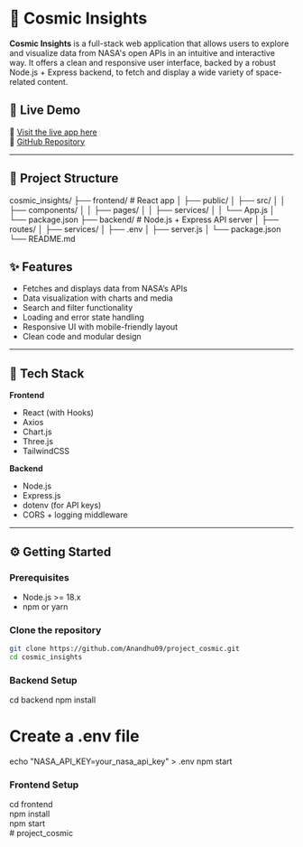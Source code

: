# 🌌 Cosmic Insights

**Cosmic Insights** is a full-stack web application that allows users to explore and visualize data from NASA's open APIs in an intuitive and interactive way. It offers a clean and responsive user interface, backed by a robust Node.js + Express backend, to fetch and display a wide variety of space-related content.

## 🚀 Live Demo

🔗 [Visit the live app here](https://your-deployed-app-link.com)  
🔗 [GitHub Repository](https://github.com/Anandhu09/project_cosmic.git)

---

## 📁 Project Structure

cosmic_insights/
├── frontend/ # React app
│ ├── public/
│ ├── src/
│ │ ├── components/
│ │ ├── pages/
│ │ ├── services/
│ │ └── App.js
│ └── package.json
├── backend/ # Node.js + Express API server
│ ├── routes/
│ ├── services/
│ ├── .env
│ ├── server.js
│ └── package.json
└── README.md


## ✨ Features

- Fetches and displays data from NASA’s APIs
- Data visualization with charts and media
- Search and filter functionality
- Loading and error state handling
- Responsive UI with mobile-friendly layout
- Clean code and modular design

---

## 🔧 Tech Stack

**Frontend**  
- React (with Hooks)
- Axios
- Chart.js 
- Three.js
- TailwindCSS 

**Backend**  
- Node.js
- Express.js
- dotenv (for API keys)
- CORS + logging middleware

---

## ⚙️ Getting Started

### Prerequisites

- Node.js >= 18.x
- npm or yarn

### Clone the repository

```bash
git clone https://github.com/Anandhu09/project_cosmic.git
cd cosmic_insights
```

### Backend Setup
cd backend
npm install

# Create a .env file
echo "NASA_API_KEY=your_nasa_api_key" > .env
npm start

### Frontend Setup
cd frontend  
npm install   
npm start  
#   p r o j e c t _ c o s m i c 
 
 
